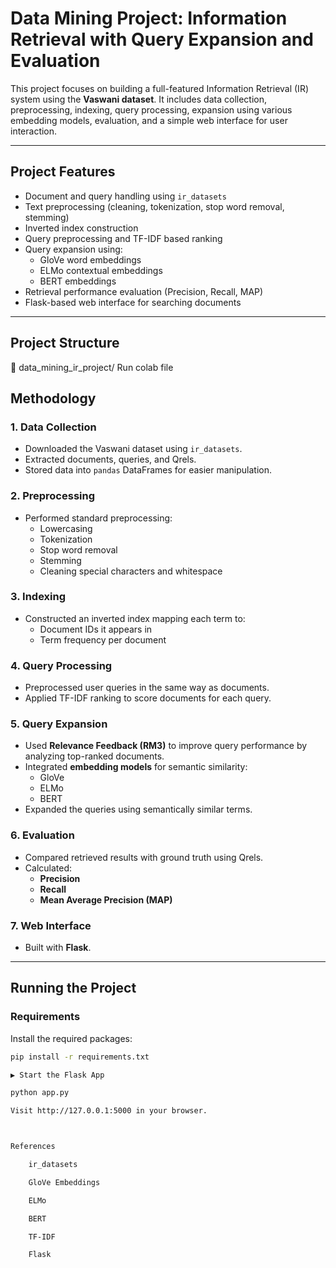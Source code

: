 # Data Mining Project: Information Retrieval with Query Expansion and Evaluation

This project focuses on building a full-featured Information Retrieval (IR) system using the **Vaswani dataset**. It includes data collection, preprocessing, indexing, query processing, expansion using various embedding models, evaluation, and a simple web interface for user interaction.

---

##  Project Features

- Document and query handling using `ir_datasets`
- Text preprocessing (cleaning, tokenization, stop word removal, stemming)
- Inverted index construction
- Query preprocessing and TF-IDF based ranking
- Query expansion using:
  - GloVe word embeddings
  - ELMo contextual embeddings
  - BERT embeddings
- Retrieval performance evaluation (Precision, Recall, MAP)
- Flask-based web interface for searching documents

---

##  Project Structure

📁 data_mining_ir_project/
Run colab file 


##  Methodology

### 1. Data Collection
- Downloaded the Vaswani dataset using `ir_datasets`.
- Extracted documents, queries, and Qrels.
- Stored data into `pandas` DataFrames for easier manipulation.

### 2. Preprocessing
- Performed standard preprocessing:
  - Lowercasing
  - Tokenization
  - Stop word removal
  - Stemming
  - Cleaning special characters and whitespace

### 3. Indexing
- Constructed an inverted index mapping each term to:
  - Document IDs it appears in
  - Term frequency per document

### 4.  Query Processing
- Preprocessed user queries in the same way as documents.
- Applied TF-IDF ranking to score documents for each query.

### 5.  Query Expansion
- Used **Relevance Feedback (RM3)** to improve query performance by analyzing top-ranked documents.
- Integrated **embedding models** for semantic similarity:
  - GloVe
  - ELMo
  - BERT
- Expanded the queries using semantically similar terms.

### 6. Evaluation
- Compared retrieved results with ground truth using Qrels.
- Calculated:
  - **Precision**
  - **Recall**
  - **Mean Average Precision (MAP)**

### 7. Web Interface
- Built with **Flask**.

---

##  Running the Project

### Requirements
Install the required packages:
```bash
pip install -r requirements.txt

▶ Start the Flask App

python app.py

Visit http://127.0.0.1:5000 in your browser.



References

    ir_datasets

    GloVe Embeddings

    ELMo

    BERT

    TF-IDF

    Flask
